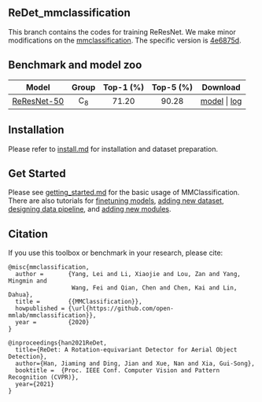 ## ReDet_mmclassification

This branch contains the codes for training ReResNet. 
We make minor modifications on the [mmclassification](https://github.com/open-mmlab/mmclassification).
The specific version is [4e6875d](https://github.com/open-mmlab/mmclassification/tree/4e6875d44e5e04d17c4afb146d97273b3a3f917a).

## Benchmark and model zoo

|         Model                                               |Group      | Top-1 (%) | Top-5 (%) | Download |
|:-----------------------------------------------------------:|:---------:|:---------:|:---------:|:--------:|
| [ReResNet-50](configs/re_resnet/re_resnet50_c8_batch256.py) |C<sub>8</sub>| 71.20     | 90.28     | [model](https://drive.google.com/file/d/1UCTz9hsT7F-pOBexJUl06rWsC40JQevb/view?usp=sharing) &#124; [log](https://drive.google.com/file/d/1VLW8YbU1kGpqd4hfvI9UItbCOprzo-v4/view?usp=sharing) |


## Installation

Please refer to [install.md](docs/install.md) for installation and dataset preparation.


## Get Started

Please see [getting_started.md](docs/getting_started.md) for the basic usage of MMClassification. There are also tutorials for [finetuning models](docs/tutorials/finetune.md), [adding new dataset](docs/tutorials/new_dataset.md), [designing data pipeline](docs/tutorials/data_pipeline.md), and [adding new modules](docs/tutorials/new_modules.md).



## Citation

If you use this toolbox or benchmark in your research, please cite:

```
@misc{mmclassification,
  author =       {Yang, Lei and Li, Xiaojie and Lou, Zan and Yang, Mingmin and
                  Wang, Fei and Qian, Chen and Chen, Kai and Lin, Dahua},
  title =        {{MMClassification}},
  howpublished = {\url{https://github.com/open-mmlab/mmclassification}},
  year =         {2020}
}

@inproceedings{han2021ReDet,
  title={ReDet: A Rotation-equivariant Detector for Aerial Object Detection},
  author={Han, Jiaming and Ding, Jian and Xue, Nan and Xia, Gui-Song},
  booktitle =  {Proc. IEEE Conf. Computer Vision and Pattern Recognition (CVPR)},
  year={2021}
}
```
